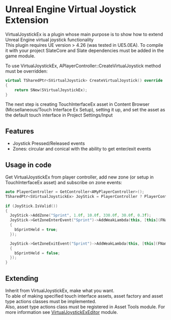 # Unreal Engine Virtual Joystick Extension
VirtualJoystickEx is a plugin whose main purpose is to show how to extend Unreal Engine virtual joystick functionality\
This plugin requires UE version > 4.26 (was tested in UE5.0EA). To compile it with your project SlateCore and Slate dependencies must be added in the game module.

To use VirtualJoystickEx, APlayerController::CreateVirtualJoystick method must be overridden:
```c++
virtual TSharedPtr<SVirtualJoystick> CreateVirtualJoystick() override
{
    return SNew(SVirtualJoystickEx);
}
```
The next step is creating TouchInterfaceEx asset in Content Browser (Micsellaneous/Touch Interface Ex Setup), setting it up, and set the asset as the default touch interface in Project Settings/Input
## Features
* Joystick Pressed/Released events
* Zones: circular and conical with the ability to get enter/exit events
## Usage in code
Get VirtualJoystickEx from player controller, add new zone (or setup in TouchInterfaceEx asset) and subscribe on zone events:
```c++
auto PlayerController = GetController<AMyPlayerController>();
TSharedPtr<SVirtualJoystickEx> JoyStick = PlayerController ? PlayerController->GetVirtualJoystick() : nullptr;
	
if (JoyStick.IsValid())
{
  JoyStick->AddZone("Sprint", 1.0f, 10.0f, 330.0f, 30.0f, 0.3f);
  JoyStick->GetZoneEnterEvent("Sprint")->AddWeakLambda(this, [this](FName)
  {
    bSprintHeld = true;
  });

  JoyStick->GetZoneExitEvent("Sprint")->AddWeakLambda(this, [this](FName)
  {
    bSprintHeld = false;
  });
}
```
## Extending
Inherit from VirtualJoystickEx, make what you want.\
To able of making specified touch interface assets, asset factory and asset type actions classes must be implemented. \
Also, asset type actions class must be registered in Asset Tools module. For more information see [VirtualJoystickExEditor](https://github.com/Umkerius/VirtualJoystickEx/tree/master/Source/VirtualJoystickExEditor) module.

